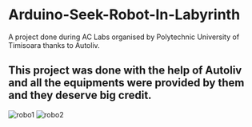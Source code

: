 # Arduino-Seek-Robot-In-Labyrinth
A project done during AC Labs organised by Polytechnic University of Timisoara thanks to Autoliv. 

## This project was done with the help of Autoliv and all the equipments were provided by them and they deserve big credit. 

![robo1](https://user-images.githubusercontent.com/30869379/41800150-f3e15cb4-767c-11e8-8187-5910eca5952f.jpg)
![robo2](https://user-images.githubusercontent.com/30869379/41800151-f4030b02-767c-11e8-84ca-45738f18723f.jpg)

